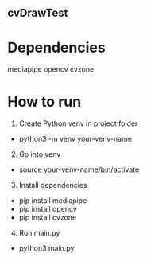 ## cvDrawTest 

# Dependencies
mediapipe
opencv
cvzone

# How to run
1. Create Python venv in project folder
- python3 -m venv your-venv-name
2. Go into venv 
- source your-venv-name/bin/activate
3. Install dependencies
- pip install mediapipe
- pip install opencv
- pip install cvzone
4. Run main.py
- python3 main.py

